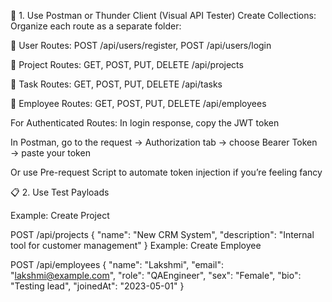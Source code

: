 🧪 1. Use Postman or Thunder Client (Visual API Tester)
Create Collections:
Organize each route as a separate folder:

🔑 User Routes: POST /api/users/register, POST /api/users/login

📁 Project Routes: GET, POST, PUT, DELETE /api/projects

📌 Task Routes: GET, POST, PUT, DELETE /api/tasks

👥 Employee Routes: GET, POST, PUT, DELETE /api/employees

For Authenticated Routes:
In login response, copy the JWT token

In Postman, go to the request → Authorization tab → choose Bearer Token → paste your token

Or use Pre-request Script to automate token injection if you’re feeling fancy

📋 2. Use Test Payloads

Example: Create Project

POST /api/projects
{
  "name": "New CRM System",
  "description": "Internal tool for customer management"
}
Example: Create Employee

POST /api/employees
{
  "name": "Lakshmi",
  "email": "lakshmi@example.com",
  "role": "QAEngineer",
  "sex": "Female",
  "bio": "Testing lead",
  "joinedAt": "2023-05-01"
}